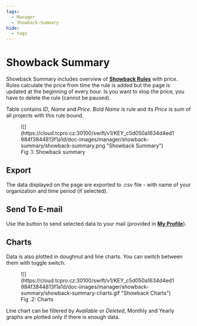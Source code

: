 ```yaml
---
tags:
  - Manager
  - Showback-Summary
hide:
  - tags
---
```


# **Showback Summary**

Showback Summary includes overview of [**Showback Rules**](../showback-rules) with price. Rules calculate the price from time the rule is added but the page is updated at the beginning of every hour. Is you want to stop the price, you have to delete the rule (cannot be paused).

Table contains *ID*, *Name* and *Price*. Bold *Name* is rule and its *Price* is sum of all projects with this rule bound.

<figure markdown>
  ![](https://cloud.tcpro.cz:30100/swift/v1/KEY_c5d050a1634d4ed1984f3844813f1a1d/doc-images/manager/showback-summary/showback-summary.png "Showback Summary")
  <figcaption>Fig .1: Showback summary</figcaption>
</figure>

## **Export**

The data displayed on the page are exported to .csv file - with name of your organization and time period (if selected).


## **Send To E-mail**

Use the button to send selected data to your mail (provided in [**My Profile**](../my-profile)).


## **Charts**

Data is also plotted in doughnut and line charts. You can switch between them with toggle switch.

<figure markdown>
  ![](https://cloud.tcpro.cz:30100/swift/v1/KEY_c5d050a1634d4ed1984f3844813f1a1d/doc-images/manager/showback-summary/showback-summary-charts.gif "Showback Charts")
  <figcaption>Fig .2: Charts</figcaption>
</figure>

Line chart can be filtered by *Available* or *Deleted*, Monthly and Yearly graphs are plotted only if there is enough data.
